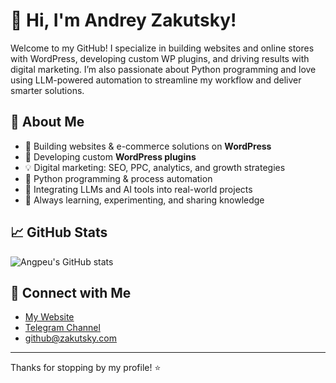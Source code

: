 # 👋 Hi, I'm Andrey Zakutsky!

Welcome to my GitHub! I specialize in building websites and online stores with WordPress, developing custom WP plugins, and driving results with digital marketing. I’m also passionate about Python programming and love using LLM-powered automation to streamline my workflow and deliver smarter solutions.

## 🚀 About Me

- 🛒 Building websites & e-commerce solutions on **WordPress**
- 🔌 Developing custom **WordPress plugins**
- 💡 Digital marketing: SEO, PPC, analytics, and growth strategies
- 🐍 Python programming & process automation
- 🤖 Integrating LLMs and AI tools into real-world projects
- 🌱 Always learning, experimenting, and sharing knowledge

## 📈 GitHub Stats

![Angpeu's GitHub stats](https://github-readme-stats.vercel.app/api?username=Angpeu&show_icons=true&theme=default)

## 🔗 Connect with Me

- [My Website](https://zakutsky.com/)
- [Telegram Channel](https://t.me/zakutskii)
- github@zakutsky.com

---

Thanks for stopping by my profile! ⭐️
